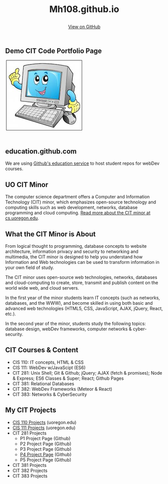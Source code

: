 <!DOCTYPE html>

<meta charset="utf-8">

 

<meta http-equiv="X-UA-Compatible" content="chrome=1">

 

<link rel="stylesheet" type="text/css" href="stylesheets/stylesheet.css" media="screen">

 

<link rel="stylesheet" type="text/css" href="stylesheets/pygment_trac.css" media="screen">

 

<link rel="stylesheet" type="text/css" href="stylesheets/print.css" media="print">

 

<title>Mh108.github.io by mh108</title>

<header>
  <div class="container">
  <h1>Mh108.github.io</h1>
  <h2></h2>
  <section id="downloads">
  <a href="https://github.com/lgrigori98" class="btn btn-github"><span class="icon">
</span>View on GitHub</a>
</section>
</div>
</header>

<div class="container">
  <section id="main_content">
  <h2>Demo CIT Code Portfolio Page</h2>
  <img src="images/computer.jpg" style="margin:.2em; padding:.2em; border: thin solid; display:block;">
  <h2><br>education.github.com</h2>
  <p>We are using <a href="https://education.github.com/">Github's education service</a> to host student repos for webDev courses.</p>
  <h2>UO CIT Minor</h2>
  <p>The computer science department offers a Computer and Information Technology (CIT) minor, which emphasizes open-source technology and computing skills such as web development, networks, database programming and cloud computing. <a href="http://www.cs.uoregon.edu/Education/CIT_Minor.php">Read more  about the CIT minor at cs.uoregon.edu</a>.</p>
  <h2>What the CIT Minor is About</h2>
  <p>From logical thought to programming, database concepts to website architecture, information privacy and security to networking and multimedia, the CIT minor is designed to help you understand how Information and Web technologies can be used to transform information in your own field of study.</p>
  <p>The CIT minor uses open-source web technologies, networks, databases and cloud-computing to create, store, transmit and publish content on the world wide web, and cloud servers.</p>
  <p> In the first year of the minor students learn IT concepts (such as networks, databases, and the WWW), and become skilled in using both basic and advanced web technologies (HTML5, CSS, JavaScript, AJAX, jQuery, React, etc.).</p>
  <p>In the second year of the minor, students study the following topics: database design, webDev frameworks,
        computer networks &amp; cyber-security.</p>
  <h2>CIT Courses &amp; Content</h2>
  <ul><li>CIS 110: IT concepts, HTML &amp; CSS</li><li>CIS 111: WebDev w/JavaScipt (ES6)</li><li>CIT 281: Unix Shell; Git &amp; Github; jQuery; AJAX (fetch &amp; promises); Node &amp; Express; ES6 Classes &amp; Super; React; Github Pages </li><li>CIT 381: Relational Databases</li><li>CIT 382: WebDev Frameworks (Meteor &amp; React)</li><li>CIT 383: Networks &amp; CyberSecurity</li></ul>
  <h2>My CIT Projects</h2>
  <ul><li><a href="http://pages.uoregon.edu/lgrigori/110">CIS 110 Projects</a> (uoregon.edu)</li><li><a href="http://pages.uoregon.edu/lgrigori/111/">CIS 111 Projects</a> (uoregon.edu)</li><li>CIT 281 Projects
          <ul><li>P1 Project Page (Github)</li><li>P2 Project Page (Github)</li><li>P3 Project Page (Github)</li><li><a href="https://uo-cit.github.io/project-4-lgrigori98/">P4 Project Page</a> (Github)</li><li>P5 Project Page (Github)</li></ul></li><li>CIT 381 Projects</li><li>CIT 382 Projects</li><li>CIT 383 Projects</li></ul>
  <h2></h2>
  <p></p>
</section>
</div>
